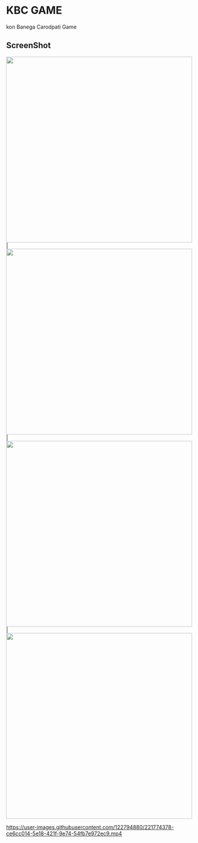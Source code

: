 # KBC GAME

kon Banega Carodpati Game

## ScreenShot

<img src = "https://user-images.githubusercontent.com/122794880/219074763-de0ff8e7-c283-4677-ace4-7436423af2fd.jpeg" height="500px"/> |
<img src = "https://user-images.githubusercontent.com/122794880/219074810-cb5ba4c2-eb29-4318-b229-40ebf9ea1216.jpeg" height="500px"/> |
<img src = "https://user-images.githubusercontent.com/122794880/219074849-f90dc869-2d38-4255-b3ad-1d2cba197a00.jpeg" height="500px"/> |
<img src = "https://user-images.githubusercontent.com/122794880/219074924-1d291a4a-6f91-4bb4-99a2-0415e775c8be.jpeg" height="500px"/>

https://user-images.githubusercontent.com/122794880/221774378-ce6cc014-5e18-421f-9e74-54fb7e972ec9.mp4
